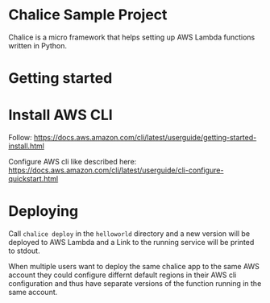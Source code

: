 # Chalice Sample Project

Chalice is a micro framework that helps setting up AWS Lambda functions written in Python.

# Getting started

# Install AWS CLI

Follow: https://docs.aws.amazon.com/cli/latest/userguide/getting-started-install.html

Configure AWS cli like described here: https://docs.aws.amazon.com/cli/latest/userguide/cli-configure-quickstart.html

# Deploying

Call `chalice deploy` in the `helloworld` directory and a new version will be deployed to AWS Lambda and a Link to the running service will be printed to stdout.

When multiple users want to deploy the same chalice app to the same AWS account they could configure differnt default regions in their AWS cli configuration and thus have separate versions of the function running in the same account.
